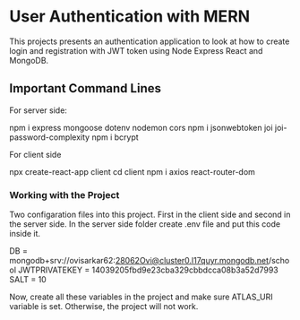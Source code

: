 # User Authentication with MERN

This projects presents an authentication application to look at how to create login and registration with JWT token using Node Express React and MongoDB.

## Important Command Lines 

For server side:

npm i express mongoose dotenv nodemon cors
npm i jsonwebtoken joi joi-password-complexity
npm i bcrypt

For client side

npx create-react-app client
cd client
npm i axios react-router-dom

### Working with the Project 

Two configaration files into this project. First in the client side and second in the server side. In the server side folder create .env file and put this code inside it.

DB = mongodb+srv://ovisarkar62:28062Ovi@cluster0.l17quyr.mongodb.net/school
JWTPRIVATEKEY = 14039205fbd9e23cba329cbbdcca08b3a52d7993
SALT = 10

Now, create all these variables in the project and make sure ATLAS_URI variable is set. Otherwise, the project will not work.

